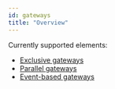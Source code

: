 ```yaml
---
id: gateways
title: "Overview"
---
```


Currently supported elements:

* [Exclusive gateways](exclusive-gateways/exclusive-gateways.md)
* [Parallel gateways](parallel-gateways/parallel-gateways.md)
* [Event-based gateways](event-based-gateways/event-based-gateways.md)
